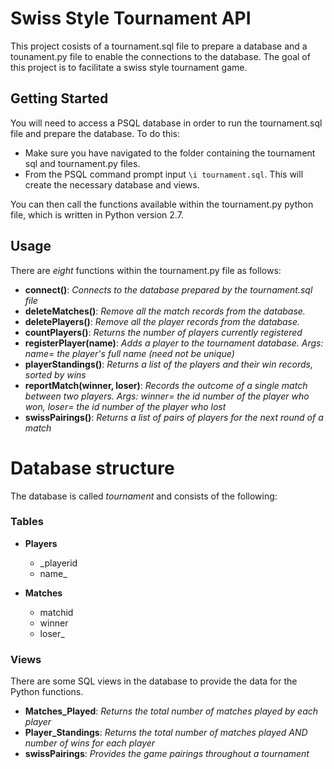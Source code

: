 # Swiss Style Tournament API

This project cosists of a tournament.sql file to prepare a database and a tounament.py file to enable the connections to the database. The goal of this  project is to facilitate a swiss style tournament game.

## Getting Started

You will need to access a PSQL database in order to run the tournament.sql file and prepare the database. To do this:

* Make sure you have navigated to the folder containing the tournament sql and tournament.py files.
* From the PSQL command prompt input `\i tournament.sql`. This will create the necessary database and views.

You can then call the functions available within the tournament.py python file, which is written in Python version 2.7.

## Usage

There are *eight* functions within the tournament.py file as follows:

* **connect()**: _Connects to the database prepared by the tournament.sql file_
* **deleteMatches()**: _Remove all the match records from the database._
* **deletePlayers()**: _Remove all the player records from the database._
* **countPlayers()**: _Returns the number of players currently registered_
* **registerPlayer(name)**: _Adds a player to the tournament database. Args: name= the player's full name (need not be unique)_
* **playerStandings()**: _Returns a list of the players and their win records, sorted by wins_
* **reportMatch(winner, loser)**: _Records the outcome of a single match between two players. Args: winner= the id number of the player who won, loser=  the id number of the player who lost_
* **swissPairings()**: _Returns a list of pairs of players for the next round of a match_


# Database structure

The database is called *tournament* and consists of the following:

### Tables

* **Players**
    - _playerid
    - name_

* **Matches** 
    - matchid
    - winner
    - loser_

### Views

There are some SQL views in the database to provide the data for the Python functions.

* **Matches_Played**: _Returns the total number of matches played by each player_
* **Player_Standings**: _Returns the total number of matches played AND number of wins for each player_
* **swissPairings**: _Provides the game pairings throughout a tournament_


